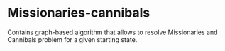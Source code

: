 # Missionaries-cannibals
Contains graph-based algorithm that allows to resolve Missionaries and Cannibals problem for a given starting state.
